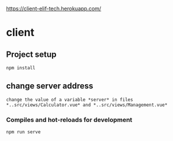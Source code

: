 https://client-elif-tech.herokuapp.com/

# client

## Project setup
```
npm install
```
## change server address
```
change the value of a variable *server* in files *..src/views/Calculator.vue* and *..src/views/Management.vue*
```
### Compiles and hot-reloads for development
```
npm run serve
